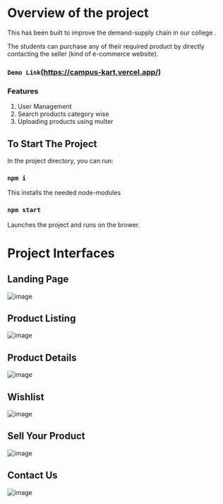 # Overview of the project

This has been built to improve the
demand-supply chain in our college .

The students can purchase any of their
required product by directly contacting the seller
(kind of e-commerce website).

### `Demo Link`(https://campus-kart.vercel.app/)

### Features
1. User Management 
2. Search products category wise
3. Uploading products using multer 



## To Start The Project

In the project directory, you can run:

### `npm i`

This installs the needed node-modules


### `npm start`

Launches the project and runs on the brower.

# Project Interfaces

## Landing Page
![image](https://user-images.githubusercontent.com/97356776/209427376-bb190212-908d-44f6-a5e6-9f1994aa3cdc.png)

## Product Listing
![image](https://user-images.githubusercontent.com/97356776/209427399-b67bc7bd-af0c-4c2e-87de-ad26338ac180.png)

## Product Details
![image](https://user-images.githubusercontent.com/97356776/209427435-3440828e-6c71-4e07-85eb-6eda8db2ab91.png)

## Wishlist
![image](https://user-images.githubusercontent.com/97356776/209427455-f49f9e54-2e92-429c-864c-7dd5ea396b7e.png)

## Sell Your Product 
![image](https://user-images.githubusercontent.com/97356776/209427480-708b0e35-d259-4a10-b502-b61faa6e9bee.png)

## Contact Us
![image](https://user-images.githubusercontent.com/97356776/209427589-7ffdbdb5-a282-4a4e-8456-2e3972c45794.png)



